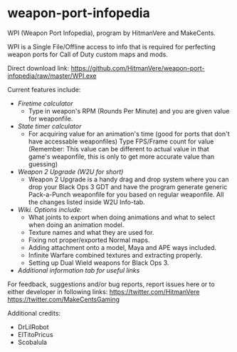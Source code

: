 # weapon-port-infopedia
WPI (Weapon Port Infopedia), program by HitmanVere and MakeCents.

WPI is a Single File/Offline access to info that is required for perfecting weapon ports for Call of Duty custom maps and mods.

Direct download link:
    https://github.com/HitmanVere/weapon-port-infopedia/raw/master/WPI.exe

Current features include:
- *_Firetime calculator_*
    - Type in weapon's RPM (Rounds Per Minute) and you are given value for weaponfile.
- *_State timer calculator_*
    - For acquiring value for an animation's time (good for ports that don't have accessable weaponfiles) Type FPS/Frame count for value (Remember: This value can be different to actual value in that game's weaponfile, this is only to get more accurate value than guessing)
- *_Weapon 2 Upgrade (W2U for short)_*
    - Weapon 2 Upgrade is a handy drag and drop system where you can drop your Black Ops 3 GDT and have the program generate generic Pack-a-Punch weaponfile for you based on regular weaponfile. All the changes listed inside W2U Info-tab.
- *_Wiki. Options include:_*
    - What joints to export when doing animations and what to select when doing an animation model.
    - Texture names and what they are used for.
    - Fixing not proper/exported Normal maps.
    - Adding attachment onto a model, Maya and APE ways included.
    - Infinite Warfare combined textures and extracting properly.
    - Setting up Dual Wield weapons for Black Ops 3.
- *_Additional information tab for useful links_*

For feedback, suggestions and/or bug reports, report issues here or to either developer in following links:
    https://twitter.com/HitmanVere
    https://twitter.com/MakeCentsGaming

Additional credits:
- DrLilRobot
- ElTitoPricus
- Scobalula
